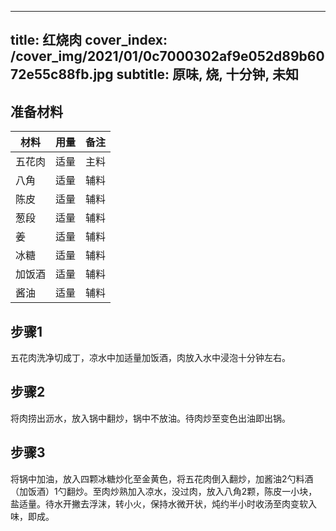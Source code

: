 
---
title: 红烧肉
cover_index: /cover_img/2021/01/0c7000302af9e052d89b6072e55c88fb.jpg
subtitle: 原味, 烧, 十分钟, 未知
---

## 准备材料

| 材料     | 用量 | 备注|
| ------- | ----- | --- |
| 五花肉 | 适量| 主料 |
| 八角 | 适量| 辅料 |
| 陈皮 | 适量| 辅料 |
| 葱段 | 适量| 辅料 |
| 姜 | 适量| 辅料 |
| 冰糖 | 适量| 辅料 |
| 加饭酒 | 适量| 辅料 |
| 酱油 | 适量| 辅料 |

## 步骤1

五花肉洗净切成丁，凉水中加适量加饭酒，肉放入水中浸泡十分钟左右。

## 步骤2

将肉捞出沥水，放入锅中翻炒，锅中不放油。待肉炒至变色出油即出锅。

## 步骤3

将锅中加油，放入四颗冰糖炒化至金黄色，将五花肉倒入翻炒，加酱油2勺料酒（加饭酒）1勺翻炒。至肉炒熟加入凉水，没过肉，放入八角2颗，陈皮一小块，盐适量。待水开撇去浮沫，转小火，保持水微开状，炖约半小时收汤至肉变软入味，即成。

